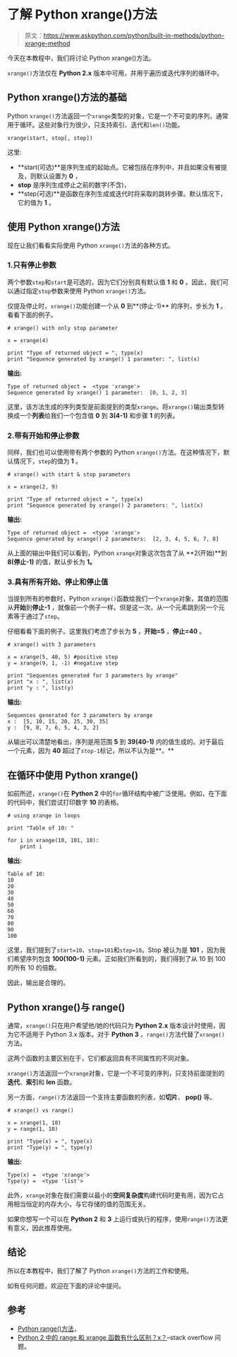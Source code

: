 # 了解 Python xrange()方法

> 原文：<https://www.askpython.com/python/built-in-methods/python-xrange-method>

今天在本教程中，我们将讨论 Python xrange()方法。

`xrange()`方法仅在 **Python 2.x** 版本中可用，并用于遍历或迭代序列的循环中。

## Python xrange()方法的基础

Python `xrange()`方法返回一个`xrange`类型的对象，它是一个不可变的序列，通常用于循环。这些对象行为很少，只支持索引、迭代和`len()`功能。

```
xrange(start, stop[, step])

```

这里:

*   **start(可选)**是序列生成的起始点。它被包括在序列中，并且如果没有被提及，则默认设置为 **0** ，
*   **stop** 是序列生成停止之前的数字(不含)，
*   **step(可选)**是函数在序列生成或迭代时将采取的跳转步骤。默认情况下，它的值为 **1** 。

## 使用 Python xrange()方法

现在让我们看看实际使用 Python `xrange()`方法的各种方式。

### 1.只有停止参数

两个参数`step`和`start`是可选的，因为它们分别具有默认值 **1** 和 **0** 。因此，我们可以通过指定`stop`参数来使用 Python `xrange()`方法。

仅提及停止时，`xrange()`功能创建一个从 **0** 到**(停止-1)** 的序列，步长为 **1** 。看看下面的例子。

```
# xrange() with only stop parameter

x = xrange(4)

print "Type of returned object = ", type(x)
print "Sequence generated by xrange() 1 parameter: ", list(x)

```

**输出:**

```
Type of returned object =  <type 'xrange'>
Sequence generated by xrange() 1 parameter:  [0, 1, 2, 3]

```

这里，该方法生成的序列类型是前面提到的类型`xrange`。将`xrange()`输出类型转换成一个**列表**给我们一个包含值 **0** 到 **3(4-1)** 和步骤 **1** 的列表。

### 2.带有开始和停止参数

同样，我们也可以使用带有两个参数的 Python `xrange()`方法。在这种情况下，默认情况下，`step`的值为 **1** 。

```
# xrange() with start & stop parameters

x = xrange(2, 9)

print "Type of returned object = ", type(x)
print "Sequence generated by xrange() 2 parameters: ", list(x)

```

**输出:**

```
Type of returned object =  <type 'xrange'>
Sequence generated by xrange() 2 parameters:  [2, 3, 4, 5, 6, 7, 8]

```

从上面的输出中我们可以看到，Python `xrange`对象这次包含了从 **2(开始)**到 **8(停止-1)** 的值，默认步长为 **1。**

### 3.具有所有开始、停止和停止值

当提到所有的参数时，Python `xrange()`函数给我们一个`xrange`对象，其值的范围从**开始**到**停止-1** ，就像前一个例子一样。但是这一次，从一个元素跳到另一个元素等于通过了`step`。

仔细看看下面的例子。这里我们考虑了步长为 **5** ，**开始=5** ，**停止=40** 。

```
# xrange() with 3 parameters

x = xrange(5, 40, 5) #positive step
y = xrange(9, 1, -1) #negative step

print "Sequences generated for 3 parameters by xrange"
print "x : ", list(x)
print "y : ", list(y)

```

**输出:**

```
Sequences generated for 3 parameters by xrange
x :  [5, 10, 15, 20, 25, 30, 35]
y :  [9, 8, 7, 6, 5, 4, 3, 2]

```

从输出可以清楚地看出，序列是用范围 **5** 到 **39(40-1)** 内的值生成的。对于最后一个元素，因为 **40** 超过了`stop-1`标记，所以不认为是**。**

## 在循环中使用 Python xrange()

如前所述，`xrange()`在 **Python 2** 中的`for`循环结构中被广泛使用。例如，在下面的代码中，我们尝试打印数字 **10** 的表格。

```
# using xrange in loops

print "Table of 10: "

for i in xrange(10, 101, 10):
    print i

```

**输出:**

```
Table of 10: 
10
20
30
40
50
60
70
80
90
100

```

这里，我们提到了`start=10`、`stop=101`和`step=10`。Stop 被认为是 **101** ，因为我们希望序列包含 **100(100-1)** 元素。正如我们所看到的，我们得到了从 10 到 100 的所有 10 的倍数。

因此，输出是合理的。

## Python xrange()与 range()

通常，`xrange()`只在用户希望他/她的代码只为 **Python 2.x** 版本设计时使用，因为它不适用于 Python 3.x 版本。对于 **Python 3** ，`range()`方法代替了`xrange()`方法。

这两个函数的主要区别在于，它们都返回具有不同属性的不同对象。

`xrange()`方法返回一个`xrange`对象，它是一个不可变的序列，只支持前面提到的**迭代**、**索引**和 **len** 函数。

另一方面，`range()`方法返回一个支持主要函数的列表，如**切片**、 **pop()** 等。

```
# xrange() vs range()

x = xrange(1, 10)
y = range(1, 10)

print "Type(x) = ", type(x)
print "Type(y) = ", type(y)

```

**输出:**

```
Type(x) =  <type 'xrange'>
Type(y) =  <type 'list'>

```

此外，`xrange`对象在我们需要以最小的**空间复杂度**构建代码时更有用，因为它占用相当恒定的内存大小，与它存储的值的范围无关。

如果你想写一个可以在 **Python 2** 和 **3** 上运行或执行的程序，使用`range()`方法更有意义，因此推荐使用。

## 结论

所以在本教程中，我们了解了 Python `xrange()`方法的工作和使用。

如有任何问题，欢迎在下面的评论中提问。

## 参考

*   [Python range()方法](https://www.askpython.com/python/built-in-methods/python-range-method)，
*   [Python 2 中的 range 和 xrange 函数有什么区别？x？](https://stackoverflow.com/questions/94935/what-is-the-difference-between-range-and-xrange-functions-in-python-2-x)–stack overflow 问题。